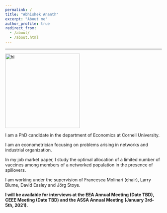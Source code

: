 ```yaml
---
permalink: /
title: "Abhishek Ananth"
excerpt: "About me"
author_profile: true
redirect_from: 
  - /about/
  - /about.html
---
```

---

<img src="http://AbhiAnanthEcon.github.io/images/AAnanth.jpg" style="width: 25vw; min-width: 330px;" alt="hi" class="inline"/>

I am a PhD candidate in the department of Economics at Cornell University.

I am an econometrician focusing on problems arising in networks and industrial organization. 

In my job market paper, I study the optimal allocation of a limited number of vaccines among members of a networked population in the presence of spillovers.

I am working under the supervision of Francesca Molinari (chair), Larry Blume, David Easley and Jörg Stoye.

**I will be available for interviews at the EEA Annual Meeting (Date TBD), CEEE Meeting (Date TBD) and the ASSA Annual Meeting (January 3rd-5th, 2021).**
